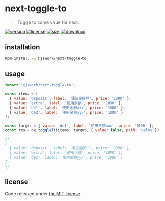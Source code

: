 # next-toggle-to
> Toggle to some value for next.

[![version][version-image]][version-url]
[![license][license-image]][license-url]
[![size][size-image]][size-url]
[![download][download-image]][download-url]

## installation
```bash
npm install -S @jswork/next-toggle-to
```

## usage
```js
import '@jswork/next-toggle-to';

const items = [
  { value: 'deposit', label: '保证金帐户', price: '2000' },
  { value: 'extra', label: '使用余额', price: '1000' },
  { value: 'de1', label: '使用余额xxx', price: '1000' },
  { value: 'de2', label: '使用余额yyy', price: '1000' }
];

const target = { value: 'de1', label: '使用余额xxx', price: '1000' };
const res = nx.toggleTo(items, target, { value: false, path: 'value'});

/*
[
  { value: 'deposit', label: '保证金帐户', price: '2000' },
  { value: 'extra', label: '使用余额', price: '1000' },
  { value: 'de2', label: '使用余额yyy', price: '1000' }
]
*/
```

## license
Code released under [the MIT license](https://github.com/afeiship/next-toggle-to/blob/master/LICENSE.txt).

[version-image]: https://img.shields.io/npm/v/@jswork/next-toggle-to
[version-url]: https://npmjs.org/package/@jswork/next-toggle-to

[license-image]: https://img.shields.io/npm/l/@jswork/next-toggle-to
[license-url]: https://github.com/afeiship/next-toggle-to/blob/master/LICENSE.txt

[size-image]: https://img.shields.io/bundlephobia/minzip/@jswork/next-toggle-to
[size-url]: https://github.com/afeiship/next-toggle-to/blob/master/dist/next-toggle-to.min.js

[download-image]: https://img.shields.io/npm/dm/@jswork/next-toggle-to
[download-url]: https://www.npmjs.com/package/@jswork/next-toggle-to
